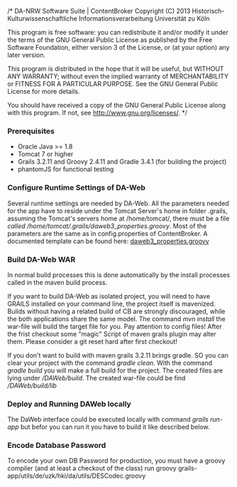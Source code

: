 /*
  DA-NRW Software Suite | ContentBroker
  Copyright (C) 2013 Historisch-Kulturwissenschaftliche Informationsverarbeitung
  Universität zu Köln

  This program is free software: you can redistribute it and/or modify
  it under the terms of the GNU General Public License as published by
  the Free Software Foundation, either version 3 of the License, or
  (at your option) any later version.

  This program is distributed in the hope that it will be useful,
  but WITHOUT ANY WARRANTY; without even the implied warranty of
  MERCHANTABILITY or FITNESS FOR A PARTICULAR PURPOSE.  See the
  GNU General Public License for more details.

  You should have received a copy of the GNU General Public License
  along with this program.  If not, see <http://www.gnu.org/licenses/>.
*/

### Prerequisites

- Oracle Java >= 1.8 
- Tomcat 7 or higher
- Grails 3.2.11 and Groovy 2.4.11 and Gradle 3.4.1  (for building the project)
- phantomJS for functional testing

### Configure Runtime Settings of DA-Web

Several runtime settings are needed by DA-Web. All the parameters needed for the app have to reside under the Tomcat Server's home in folder .grails, assuming the Tomcat's servers home at /home/tomcat/, there must be a file *called /home/tomcat/.grails/daweb3_properties.groovy*.
Most of the parameters are the same as in config.properties of ContentBroker.
A documented template can be found here: [daweb3_properties.groovy](/ContentBroker/src/main/markdown/daweb_setup.md)

### Build DA-Web WAR

In normal build processes this is done automatically by the install processes called in
the maven build process. 

If you want to build DA-Web as isolated project, you will need to have GRAILS installed on your command line, the project itself is mavenized.
Builds without having a related build of CB are strongly discouraged, while the both
applications share the same model.
The command	*mvn install*  the war-file will build the target file for you.
Pay attention to config files! After the frist checkout some "magic" Script of maven grails plugin may alter them. Please consider a git reset hard after first checkout!

If you don't want to build with maven grails 3.2.11 brings gradle. SO you can clear your project with the command *gradle clean*. With the command *gradle build* you will make a full build for the project. The created files are lying under */DAWeb/build*. The created war-file could be find */DAWeb/build/lib*

### Deploy and Running DAWeb locally

The DaWeb interface could be executed locally with command *grails run-app* but befor you can run it you have to build it like described below.

### Encode Database Password

To encode your own DB Password for production, you must have a groovy compiler (and at least a checkout of the class) run
groovy grails-app/utils/de/uzk/hki/da/utils/DESCodec.groovy <your password>